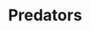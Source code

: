 ---
title: Predators
crosslinks:
- hockey
- hockeyjerseys
- place
- nhl_games
- hawks
- AnaheimDucks
- puckstreams
- sports
- LazyMan
- hockeyplayers
- RPI
- NHLstatheads
- Tennesseetitans
- livven
- holdmyneal
- puppies
- MkeBucks
- Birmingham
- rush
- CFB
---